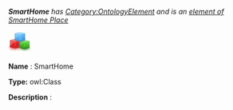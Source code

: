 ___SmartHome__ 
 has
 [Category:OntologyElement](../../Category/OntologyElement "Category:OntologyElement") 
 and is an
 [element of](../../Property/ElementOf "Property:ElementOf") 
[SmartHome Place](../../Submissions/SmartHome_Place "Submissions:SmartHome Place")_




  





[![Class](../public/images/thumb/2/27/Class.gif/45px-Class.gif)](../../Image/Class.gif "Class")


__Name__ 
 : SmartHome
 



__Type:__ 
 owl:Class
 



__Description__ 
 :